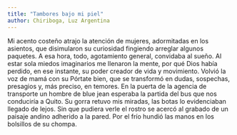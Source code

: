 ```yaml
---
title: "Tambores bajo mi piel"
author: Chiriboga, Luz Argentina
---
```

<div data-schema-version="8"><p>Mi acento costeño atrajo la atención de mujeres, adormitadas en los asientos, que disimularon su curiosidad fingiendo arreglar algunos paquetes. A esa hora, todo, agotamiento general, convidaba al sueño. Al estar sola miedos imaginarios me llenaron la mente, por qué Dios había perdido, en ese instante, su poder creador de vida y movimiento. Volvió la voz de mamá con su Pórtate bien, que se transformó en dudas, sospechas, presagios y, más preciso, en temores. En la puerta de la agencia de transporte un hombre de blue jean esperaba la partida del bus que nos conduciría a Quito. Su gorra retuvo mis miradas, las botas lo evidenciaban llegado de lejos. Sin que pudiera verle el rostro se acercó al grabado de un paisaje andino adherido a la pared. Por el frío hundió las manos en los bolsillos de su chompa.</p> </div>